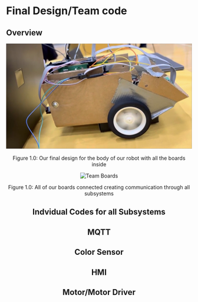 # **Final Design/Team code**

## **Overview**

![Final Robot Design](images/teamcar.png)

<div align="center">

   Figure 1.0: Our final design for the body of our robot with all the boards inside

![Team Boards](images/boards.jpg)

<div align="center">

   Figure 1.0: All of our boards connected creating communication through all subsystems

   ## **Indvidual Codes for all Subsystems**


   ## **MQTT**


   ## **Color Sensor**


   ## **HMI**


   ## **Motor/Motor Driver**
